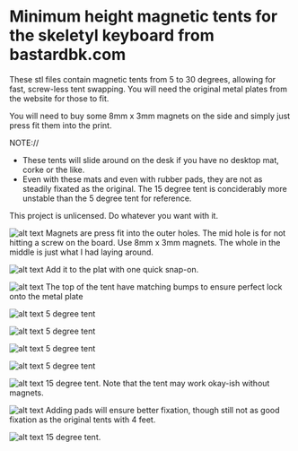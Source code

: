 # Minimum height magnetic tents for the skeletyl keyboard from bastardbk.com

These stl files contain magnetic tents from 5 to 30 degrees, allowing for fast, screw-less tent swapping.
You will need the original metal plates from the website for those to fit.

You will need to buy some 8mm x 3mm magnets on the side and simply just press fit them into the print.

NOTE://
- These tents will slide around on the desk if you have no desktop mat, corke or the like.
- Even with these mats and even with rubber pads, they are not as steadily fixated as the original. The 15 degree tent is conciderably more unstable than the 5 degree tent for reference.


This project is unlicensed. Do whatever you want with it.

![alt text](/img/462575336_1702296563664196_1176046085793045789_n.jpg)
Magnets are press fit into the outer holes. The mid hole is for not hitting a screw on the board. Use 8mm x 3mm magnets. The whole in the middle is just what I had laying around.
 
![alt text](/img/466963251_564745096270732_2008680957768186835_n.jpg)
Add it to the plat with one quick snap-on.

![alt text](/img/462649872_904177725176930_2845941041257293375_n.jpg)
The top of the tent have matching bumps to ensure perfect lock onto the metal plate

![alt text](/img/462572047_592164240013749_1985026083737267106_n.jpg)
5 degree tent

![alt text](/img/466834210_2094125604337260_1895055729770195812_n.jpg)
5 degree tent

![alt text](/img/470052760_1661903181393536_8687360848679322489_n.jpg)
5 degree tent

![alt text](/img/462648048_2334461560227248_2693344632573029465_n.jpg)
5 degree tent

![alt text](/img/465688491_563988249762845_8511437132706772169_n.jpg)
15 degree tent. Note that the tent may work okay-ish without magnets.

![alt text](/img/467480788_987533570091104_4880607469670669241_n.jpg)
Adding pads will ensure better fixation, though still not as good fixation as the original tents with 4 feet.

![alt text](/img/467827865_562455599997672_2971624787293777988_n.jpg)
15 degree tent.